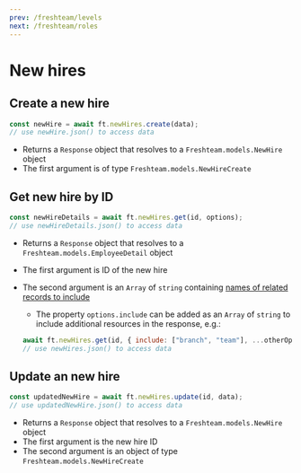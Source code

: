 ```yaml
---
prev: /freshteam/levels
next: /freshteam/roles
---
```


# New hires

## Create a new hire

```js
const newHire = await ft.newHires.create(data);
// use newHire.json() to access data
```

- Returns a `Response` object that resolves to a `Freshteam.models.NewHire` object
- The first argument is of type `Freshteam.models.NewHireCreate`

## Get new hire by ID

```js
const newHireDetails = await ft.newHires.get(id, options);
// use newHireDetails.json() to access data
```

- Returns a `Response` object that resolves to a `Freshteam.models.EmployeeDetail` object
- The first argument is ID of the new hire
- The second argument is an `Array` of `string` containing [names of related records to include](https://developers.freshteam.com/api/#retrieve_new_hire_information)

  - The property `options.include` can be added as an `Array` of `string` to include additional resources in the response, e.g.:

  ```js
  await ft.newHires.get(id, { include: ["branch", "team"], ...otherOptions });
  // use newHires.json() to access data
  ```

## Update an new hire

```js
const updatedNewHire = await ft.newHires.update(id, data);
// use updatedNewHire.json() to access data
```

- Returns a `Response` object that resolves to a `Freshteam.models.NewHire` object
- The first argument is the new hire ID
- The second argument is an object of type `Freshteam.models.NewHireCreate`
